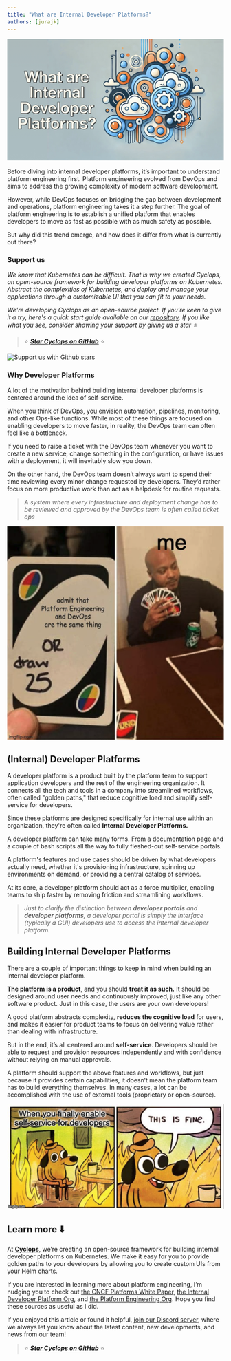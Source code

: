 ```yaml
---
title: "What are Internal Developer Platforms?"
authors: [jurajk]
---
```


![what-are-dev-platforms.png](../../static/img/2025-02-13-what-are-dev-platforms/cover.jpeg)

Before diving into internal developer platforms, it’s important to understand platform engineering first. Platform engineering evolved from DevOps and aims to address the growing complexity of modern software development.

However, while DevOps focuses on bridging the gap between development and operations, platform engineering takes it a step further. The goal of platform engineering is to establish a unified platform that enables developers to move as fast as possible with as much safety as possible.

But why did this trend emerge, and how does it differ from what is currently out there?

### Support us

*We know that Kubernetes can be difficult. That is why we created Cyclops, an open-source framework for building developer platforms on Kubernetes. Abstract the complexities of Kubernetes, and deploy and manage your applications through a customizable UI that you can fit to your needs.*

*We're developing Cyclops as an open-source project. If you're keen to give it a try, here's a quick start guide available on our [repository](https://github.com/cyclops-ui/cyclops). If you like what you see, consider showing your support by giving us a star ⭐*

> ⭐ [***Star Cyclops on GitHub***](https://github.com/cyclops-ui/cyclops) ⭐
>

![Support us with Github stars](../../static/img/github-stars.gif)

### Why Developer Platforms

A lot of the motivation behind building internal developer platforms is centered around the idea of self-service.

When you think of DevOps, you envision automation, pipelines, monitoring, and other Ops-like functions. While most of these things are focused on enabling developers to move faster, in reality, the DevOps team can often feel like a bottleneck.

If you need to raise a ticket with the DevOps team whenever you want to create a new service, change something in the configuration, or have issues with a deployment, it will inevitably slow you down.

On the other hand, the DevOps team doesn’t always want to spend their time reviewing every minor change requested by developers. They’d rather focus on more productive work than act as a helpdesk for routine requests.

> *A system where every infrastructure and deployment change has to be reviewed and approved by the DevOps team is often called ticket ops*
>

![draw-25](../../static/img/2025-02-13-what-are-dev-platforms/draw-25.png)

## (Internal) Developer Platforms

A developer platform is a product built by the platform team to support application developers and the rest of the engineering organization. It connects all the tech and tools in a company into streamlined workflows, often called "golden paths," that reduce cognitive load and simplify self-service for developers.

Since these platforms are designed specifically for internal use within an organization, they're often called **Internal Developer Platforms.**

A developer platform can take many forms. From a documentation page and a couple of bash scripts all the way to fully fleshed-out self-service portals.

A platform's features and use cases should be driven by what developers actually need, whether it's provisioning infrastructure, spinning up environments on demand, or providing a central catalog of services.

At its core, a developer platform should act as a force multiplier, enabling teams to ship faster by removing friction and streamlining workflows.

> *Just to clarify the distinction between **developer portals** and **developer platforms**, a developer portal is simply the interface (typically a GUI) developers use to access the internal developer platform.*
>

## Building Internal Developer Platforms

There are a couple of important things to keep in mind when building an internal developer platform.

**The platform is a product**, and you should **treat it as such.** It should be designed around user needs and continuously improved, just like any other software product. Just in this case, the users are your own developers!

A good platform abstracts complexity, **reduces the cognitive load** for users, and makes it easier for product teams to focus on delivering value rather than dealing with infrastructure.

But in the end, it’s all centered around **self-service**. Developers should be able to request and provision resources independently and with confidence without relying on manual approvals.

A platform should support the above features and workflows, but just because it provides certain capabilities, it doesn’t mean the platform team has to build everything themselves. In many cases, a lot can be accomplished with the use of external tools (proprietary or open-source).

![this-is-fine](../../static/img/2025-02-13-what-are-dev-platforms/this-is-fine.png)

## Learn more ⬇️

At [**Cyclops**](https://github.com/cyclops-ui/cyclops), we’re creating an open-source framework for building internal developer platforms on Kubernetes. We make it easy for you to provide golden paths to your developers by allowing you to create custom UIs from your Helm charts.

If you are interested in learning more about platform engineering, I’m nudging you to check out [the CNCF Platforms White Paper](https://tag-app-delivery.cncf.io/whitepapers/platforms/), [the Internal Developer Platform Org](https://internaldeveloperplatform.org/), and [the Platform Engineering Org](https://platformengineering.org/). Hope you find these sources as useful as I did.

If you enjoyed this article or found it helpful, [join our Discord server](https://discord.com/invite/8ErnK3qDb3), where we always let you know about the latest content, new developments, and news from our team!

> ⭐ [***Star Cyclops on GitHub***](https://github.com/cyclops-ui/cyclops) ⭐
>